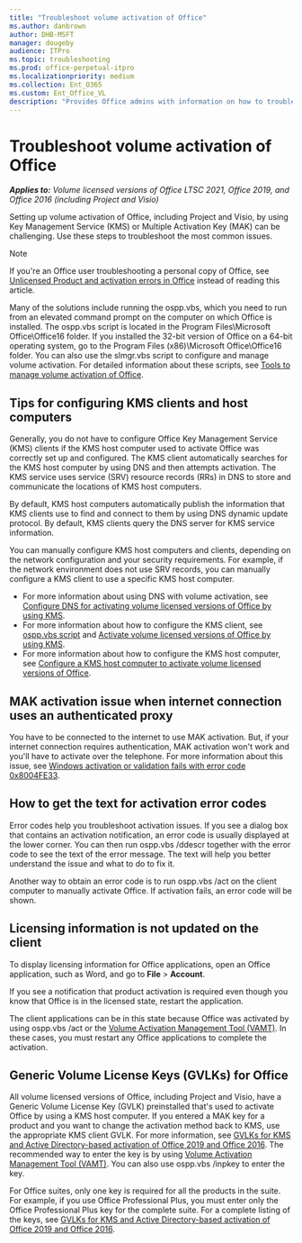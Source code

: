 ```yaml
---
title: "Troubleshoot volume activation of Office"
ms.author: danbrown
author: DHB-MSFT
manager: dougeby
audience: ITPro
ms.topic: troubleshooting
ms.prod: office-perpetual-itpro
ms.localizationpriority: medium
ms.collection: Ent_O365
ms.custom: Ent_Office_VL
description: "Provides Office admins with information on how to troubleshoot common errors for KMS or MAK-based activation of Office."
---
```


# Troubleshoot volume activation of Office

***Applies to:*** *Volume licensed versions of Office LTSC 2021, Office 2019, and Office 2016 (including Project and Visio)*


Setting up volume activation of Office, including Project and Visio, by using Key Management Service (KMS) or Multiple Activation Key (MAK) can be challenging. Use these steps to troubleshoot the most common issues.

> [!NOTE]
> If you're an Office user troubleshooting a personal copy of Office, see [Unlicensed Product and activation errors in Office](https://support.microsoft.com/office/0d23d3c0-c19c-4b2f-9845-5344fedc4380) instead of reading this article.
  
Many of the solutions include running the ospp.vbs, which you need to run from an elevated command prompt on the computer on which Office is installed. The ospp.vbs script is located in the Program Files\Microsoft Office\Office16 folder. If you installed the 32-bit version of Office on a 64-bit operating system, go to the Program Files (x86)\Microsoft Office\Office16 folder. You can also use the slmgr.vbs script to configure and manage volume activation. For detailed information about these scripts, see [Tools to manage volume activation of Office](tools-to-manage-volume-activation-of-office.md).
  
   
## Tips for configuring KMS clients and host computers

Generally, you do not have to configure Office Key Management Service (KMS) clients if the KMS host computer used to activate Office was correctly set up and configured. The KMS client automatically searches for the KMS host computer by using DNS and then attempts activation. The KMS service uses service (SRV) resource records (RRs) in DNS to store and communicate the locations of KMS host computers.
  
By default, KMS host computers automatically publish the information that KMS clients use to find and connect to them by using DNS dynamic update protocol. By default, KMS clients query the DNS server for KMS service information.
  
You can manually configure KMS host computers and clients, depending on the network configuration and your security requirements. For example, if the network environment does not use SRV records, you can manually configure a KMS client to use a specific KMS host computer. 

- For more information about using DNS with volume activation, see [Configure DNS for activating volume licensed versions of Office by using KMS](configure-dns-to-activate-office-by-using-kms.md). 
- For more information about how to configure the KMS client, see [ospp.vbs script](tools-to-manage-volume-activation-of-office.md#ospp) and [Activate volume licensed versions of Office by using KMS](activate-office-by-using-kms.md). 
- For more information about how to configure the KMS host computer, see [Configure a KMS host computer to activate volume licensed versions of Office](configure-a-kms-host-computer-for-office.md).
  
  
## MAK activation issue when internet connection uses an authenticated proxy

You have to be connected to the internet to use MAK activation. But, if your internet connection requires authentication, MAK activation won't work and you'll have to activate over the telephone. For more information about this issue, see [Windows activation or validation fails with error code 0x8004FE33](https://support.microsoft.com/topic/a9afe65e-230b-c1ed-3414-39acd7fddf52).
  
## How to get the text for activation error codes

Error codes help you troubleshoot activation issues. If you see a dialog box that contains an activation notification, an error code is usually displayed at the lower corner. You can then run ospp.vbs /ddescr together with the error code to see the text of the error message. The text will help you better understand the issue and what to do to fix it. 
  
Another way to obtain an error code is to run ospp.vbs /act on the client computer to manually activate Office. If activation fails, an error code will be shown. 
  
## Licensing information is not updated on the client

To display licensing information for Office applications, open an Office application, such as Word, and go to **File** > **Account**.
  
If you see a notification that product activation is required even though you know that Office is in the licensed state, restart the application.
  
The client applications can be in this state because Office was activated by using ospp.vbs /act or the [Volume Activation Management Tool (VAMT)](/windows/deployment/volume-activation/volume-activation-management-tool). In these cases, you must restart any Office applications to complete the activation.
  
## Generic Volume License Keys (GVLKs) for Office

All volume licensed versions of Office, including Project and Visio, have a Generic Volume License Key (GVLK) preinstalled that's used to activate Office by using a KMS host computer. If you entered a MAK key for a product and you want to change the activation method back to KMS, use the appropriate KMS client GVLK. For more information, see [GVLKs for KMS and Active Directory-based activation of Office 2019 and Office 2016](gvlks.md). The recommended way to enter the key is by using [Volume Activation Management Tool (VAMT)](/windows/deployment/volume-activation/volume-activation-management-tool). You can also use ospp.vbs /inpkey to enter the key. 
  
For Office suites, only one key is required for all the products in the suite. For example, if you use Office Professional Plus, you must enter only the Office Professional Plus key for the complete suite. For a complete listing of the keys, see [GVLKs for KMS and Active Directory-based activation of Office 2019 and Office 2016](gvlks.md).
